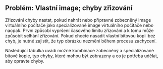 ## <a name="issue-custom-image-provisioning-errors"></a>Problém: Vlastní image; chyby zřizování
Zřizování chyby nastat, pokud nahrát nebo přípravné zobecněný image virtuálního počítače jako specializované image virtuálního počítače nebo naopak. První způsobí vypršení časového limitu zřizování a k tomu může způsobit selhání zřizování. Pokud chcete nasadit vlastní bitovou kopii bez chyb, je nutné zajistit, že typ obrázku nezmění během procesu zachycení.

Následující tabulka uvádí možné kombinace zobecněný a specializované bitové kopie, typ chyby, které mohou být zobrazeny a co je potřeba udělat, aby opravte chyby.

